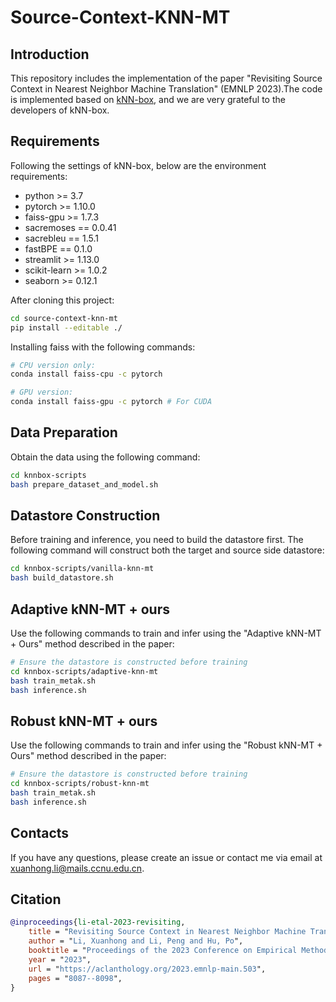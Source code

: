 
# Source-Context-KNN-MT

## Introduction
This repository includes the implementation of the paper "Revisiting Source Context in Nearest Neighbor Machine Translation" (EMNLP 2023).The code is implemented based on [kNN-box](https://github.com/NJUNLP/knn-box), and we are very grateful to the developers of kNN-box.

## Requirements
Following the settings of kNN-box, below are the environment requirements:
* python >= 3.7
* pytorch >= 1.10.0
* faiss-gpu >= 1.7.3
* sacremoses == 0.0.41
* sacrebleu == 1.5.1
* fastBPE == 0.1.0
* streamlit >= 1.13.0
* scikit-learn >= 1.0.2
* seaborn >= 0.12.1

After cloning this project:
```bash
cd source-context-knn-mt
pip install --editable ./
```

Installing faiss with the following commands:

```bash
# CPU version only:
conda install faiss-cpu -c pytorch

# GPU version:
conda install faiss-gpu -c pytorch # For CUDA
```

## Data Preparation
Obtain the data using the following command:
```bash
cd knnbox-scripts
bash prepare_dataset_and_model.sh
```

## Datastore Construction
Before training and inference, you need to build the datastore first. The following command will construct both the target and source side datastore:
```bash
cd knnbox-scripts/vanilla-knn-mt
bash build_datastore.sh
```

## Adaptive kNN-MT + ours
Use the following commands to train and infer using the "Adaptive kNN-MT + Ours" method described in the paper:

```bash
# Ensure the datastore is constructed before training
cd knnbox-scripts/adaptive-knn-mt
bash train_metak.sh
bash inference.sh
```

## Robust kNN-MT + ours
Use the following commands to train and infer using the "Robust kNN-MT + Ours" method described in the paper:

```bash
# Ensure the datastore is constructed before training
cd knnbox-scripts/robust-knn-mt
bash train_metak.sh
bash inference.sh
```

## Contacts
If you have any questions, please create an issue or contact me via email at xuanhong.li@mails.ccnu.edu.cn.

## Citation

```bibtex
@inproceedings{li-etal-2023-revisiting,
    title = "Revisiting Source Context in Nearest Neighbor Machine Translation",
    author = "Li, Xuanhong and Li, Peng and Hu, Po",
    booktitle = "Proceedings of the 2023 Conference on Empirical Methods in Natural Language Processing",
    year = "2023",
    url = "https://aclanthology.org/2023.emnlp-main.503",
    pages = "8087--8098",
}
